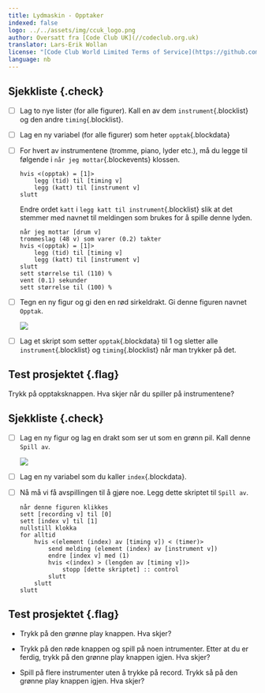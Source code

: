 ```yaml
---
title: Lydmaskin - Opptaker
indexed: false
logo: ../../assets/img/ccuk_logo.png
author: Oversatt fra [Code Club UK](//codeclub.org.uk)
translator: Lars-Erik Wollan
license: "[Code Club World Limited Terms of Service](https://github.com/CodeClub/scratch-curriculum/blob/master/LICENSE.md)"
language: nb
---
```


## Sjekkliste {.check}

- [ ] Lag to nye lister (for alle figurer). Kall en av dem
  `instrument`{.blocklist} og den andre `timing`{.blocklist}.

- [ ] Lag en ny variabel (for alle figurer) som heter `opptak`{.blockdata}

- [ ] For hvert av instrumentene (tromme, piano, lyder etc.), må du legge
  til følgende i `når jeg mottar`{.blockevents} klossen.

  ```blocks
  hvis <(opptak) = [1]>
      legg (tid) til [timing v]
      legg (katt) til [instrument v]
  slutt
  ```

  Endre ordet `katt` i `legg katt til instrument`{.blocklist} slik
  at det stemmer med navnet til meldingen som brukes for å spille
  denne lyden.

  ```blocks
  når jeg mottar [drum v]
  trommeslag (48 v) som varer (0.2) takter
  hvis <(opptak) = [1]>
      legg (tid) til [timing v]
      legg (katt) til [instrument v]
  slutt
  sett størrelse til (110) %
  vent (0.1) sekunder
  sett størrelse til (100) %
  ```

- [ ] Tegn en ny figur og gi den en rød sirkeldrakt. Gi denne figuren
  navnet `Opptak`.

  ![](record-costume.png)

- [ ] Lag et skript som setter `opptak`{.blockdata} til 1 og sletter alle
  `instrument`{.blocklist} og `timing`{.blocklist} når man trykker på
  det.

## Test prosjektet {.flag}

Trykk på opptaksknappen. Hva skjer når du spiller på instrumentene?

## Sjekkliste {.check}

- [ ] Lag en ny figur og lag en drakt som ser ut som en grønn pil.  Kall
  denne `Spill av`.

  ![](play-costume.png)

- [ ] Lag en ny variabel som du kaller `index`{.blockdata}.

- [ ] Nå må vi få avspillingen til å gjøre noe. Legg dette skriptet til
  `Spill av`.

  ```blocks
  når denne figuren klikkes
  sett [recording v] til [0]
  sett [index v] til [1]
  nullstill klokka
  for alltid
      hvis <(element (index) av [timing v]) < (timer)>
          send melding (element (index) av [instrument v])
          endre [index v] med (1)
          hvis <(index) > (lengden av [timing v])>
              stopp [dette skriptet] :: control
          slutt
      slutt
  slutt
  ```

## Test prosjektet {.flag}

+ Trykk på den grønne play knappen. Hva skjer?

+ Trykk på den røde knappen og spill på noen intrumenter. Etter at du
  er ferdig, trykk på den grønne play knappen igjen. Hva skjer?

+ Spill på flere instrumenter uten å trykke på record. Trykk så på den
  grønne play knappen igjen. Hva skjer?
